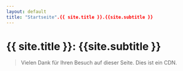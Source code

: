 ```yaml
---
layout: default
title: "Startseite".{{ site.title }}.{{site.subtitle }}
---
```

<h1> {{ site.title }}: {{site.subtitle }} </h1>

<div id="home">
<blockquote>
<p><span id="more-8">Vielen Dank für Ihren Besuch auf dieser Seite. Dies ist ein CDN.</span></p>
</blockquote>
</div>

